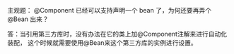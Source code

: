 主观题：
@Component 已经可以支持声明一个 bean 了，为何还要再弄个 @Bean 出来？

答：当引用第三方库时，没有办法在它的类上加@Component注解来进行自动化装配，
这个时候就需要使用@Bean来这个第三方库的实例进行设置。
    